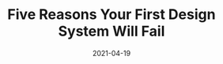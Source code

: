 ---
date: 2021-04-19
permalink: false
publisher: rangleio
tags:
  - design-systems
  - meta
target_url: https://rangle.io/blog/why-your-first-design-system-will-fail/
title: Five Reasons Your First Design System Will Fail
---